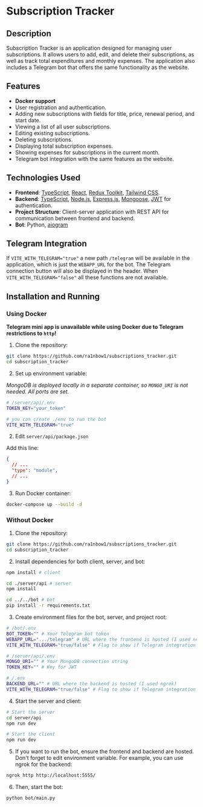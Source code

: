 # Subscription Tracker

## Description

Subscription Tracker is an application designed for managing user subscriptions. It allows users to add, edit, and delete their subscriptions, as well as track total expenditures and monthly expenses. The application also includes a Telegram bot that offers the same functionality as the website.

## Features

- **Docker support**
- User registration and authentication.
- Adding new subscriptions with fields for title, price, renewal period, and start date.
- Viewing a list of all user subscriptions.
- Editing existing subscriptions.
- Deleting subscriptions.
- Displaying total subscription expenses.
- Showing expenses for subscriptions in the current month.
- Telegram bot integration with the same features as the website.

## Technologies Used

- **Frontend**: [TypeScript](https://www.typescriptlang.org), [React](https://react.dev), [Redux Toolkit](https://redux-toolkit.js.org), [Tailwind CSS](https://tailwindcss.com).
- **Backend**: [TypeScript](https://www.typescriptlang.org), [Node.js](https://nodejs.org/en), [Express.js](https://expressjs.com), [Mongoose](https://mongoosejs.com), [JWT](https://jwt.io) for authentication.
- **Project Structure**: Client-server application with REST API for communication between frontend and backend.
- **Bot**: Python, [aiogram](https://docs.aiogram.dev/en/v3.1.1/index.html)

## Telegram Integration

If `VITE_WITH_TELEGRAM="true"` a new path `/telegram` will be available in the application, which is just the
`WEBAPP_URL` for the bot. The Telegram connection button will also be displayed in the header. When `VITE_WITH_TELEGRAM="false"` all these functions are not available.

## Installation and Running

### Using Docker

**Telegram mini app is unavailable while using Docker due to Telegram restrictions to `http`!**

1. Clone the repository:

```bash
git clone https://github.com/ra1nbow1/subscriptions_tracker.git
cd subscription_tracker
```

2. Set up environment variable:

*MongoDB is deployed locally in a separate container, so `MONGO_URI` is not needed. All ports are set.*

```bash
# /server/api/.env
TOKEN_KEY="your_token"

# you can create ./env to run the bot
VITE_WITH_TELEGRAM="true"
```

2. Edit `server/api/package.json`

Add this line:

```json
{
  // ...
  "type": "module",
  // ...
}
```

3. Run Docker container:

```bash
docker-compose up --build -d
```


### Without Docker

1. Clone the repository:

```bash
git clone https://github.com/ra1nbow1/subscriptions_tracker.git
cd subscription_tracker
```

2. Install dependencies for both client, server, and bot:

```bash
npm install # client

cd ./server/api # server
npm install

cd ../../bot # bot
pip install -r requirements.txt
```

3. Create environment files for the bot, server, and project root:

```bash
# /bot/.env
BOT_TOKEN="" # Your Telegram bot token
WEBAPP_URL=".../telegram" # URL where the frontend is hosted (I used netlify)
VITE_WITH_TELEGRAM="true/false" # Flag to show if Telegram integration should be enabled

# /server/api/.env
MONGO_URI="" # Your MongoDB connection string
TOKEN_KEY="" # Key for JWT

# /.env
BACKEND_URL="" # URL where the backend is hosted (I used ngrok)
VITE_WITH_TELEGRAM="true/false" # Flag to show if Telegram integration should be enabled
```

4. Start the server and client:

```bash
# Start the server
cd server/api
npm run dev

# Start the client
npm run dev
```

5. If you want to run the bot, ensure the frontend and backend are hosted. Don't forget to edit environment variable. For example, you can use ngrok for the backend:

```bash
ngrok http http://localhost:5555/
```

6. Then, start the bot:

```bash
python bot/main.py
```
